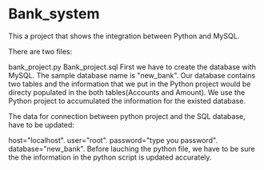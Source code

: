 # Bank_system
This a project that shows the integration between Python and MySQL.

There are two files:

bank_project.py
Bank_project.sql
First we have to create the database with MySQL. The sample database name is "new_bank". Our database contains two tables and the information that we put in the Python project would be directy populated in the both tables(Accounts and Amount). We use the Python project to accumulated the information for the existed database.

The data for connection between python project and the SQL database, have to be updated:

host="localhost".
user="root".
password="type you password".
database="new_bank".
Before lauching the python file, we have to be sure the the information in the python script is updated accurately.
